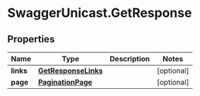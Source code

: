 # SwaggerUnicast.GetResponse

## Properties

Name | Type | Description | Notes
------------ | ------------- | ------------- | -------------
**links** | [**GetResponseLinks**](GetResponseLinks.md) |  | [optional] 
**page** | [**PaginationPage**](PaginationPage.md) |  | [optional] 


